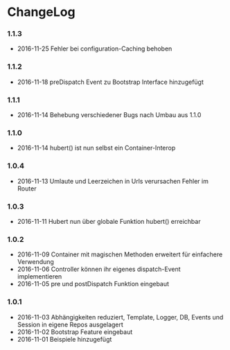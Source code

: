 # ChangeLog

### 1.1.3
- 2016-11-25 Fehler bei configuration-Caching behoben

### 1.1.2
- 2016-11-18 preDispatch Event zu Bootstrap Interface hinzugefügt

### 1.1.1
- 2016-11-14 Behebung verschiedener Bugs nach Umbau aus 1.1.0

### 1.1.0
- 2016-11-14 hubert() ist nun selbst ein Container-Interop

### 1.0.4
- 2016-11-13 Umlaute und Leerzeichen in Urls verursachen Fehler im Router

### 1.0.3
- 2016-11-11 Hubert nun über globale Funktion hubert() erreichbar

### 1.0.2 
- 2016-11-09 Container mit magischen Methoden erweitert für einfachere Verwendung
- 2016-11-06 Controller können ihr eigenes dispatch-Event implementieren
- 2016-11-05 pre und postDispatch Funktion eingebaut

### 1.0.1
- 2016-11-03 Abhängigkeiten reduziert, Template, Logger, DB, Events und Session in eigene Repos ausgelagert
- 2016-11-02 Bootstrap Feature eingebaut
- 2016-11-01 Beispiele hinzugefügt
